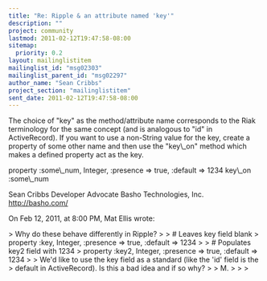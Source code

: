 ```yaml
---
title: "Re: Ripple & an attribute named 'key'"
description: ""
project: community
lastmod: 2011-02-12T19:47:58-08:00
sitemap:
  priority: 0.2
layout: mailinglistitem
mailinglist_id: "msg02303"
mailinglist_parent_id: "msg02297"
author_name: "Sean Cribbs"
project_section: "mailinglistitem"
sent_date: 2011-02-12T19:47:58-08:00
---
```



The choice of "key" as the method/attribute name corresponds to the Riak 
terminology for the same concept (and is analogous to "id" in ActiveRecord). 
If you want to use a non-String value for the key, create a property of some 
other name and then use the "key\\_on" method which makes a defined property act 
as the key.

property :some\\_num, Integer, :presence =&gt; true, :default =&gt; 1234
key\\_on :some\\_num

Sean Cribbs 
Developer Advocate
Basho Technologies, Inc.
http://basho.com/

On Feb 12, 2011, at 8:00 PM, Mat Ellis wrote:

&gt; Why do these behave differently in Ripple?
&gt; 
&gt; # Leaves key field blank
&gt; property :key, Integer, :presence =&gt; true, :default =&gt; 1234
&gt; 
&gt; # Populates key2 field with 1234
&gt; property :key2, Integer, :presence =&gt; true, :default =&gt; 1234
&gt; 
&gt; We'd like to use the key field as a standard (like the 'id' field is the 
&gt; default in ActiveRecord). Is this a bad idea and if so why?
&gt; 
&gt; M.
&gt; 
&gt; 
&gt; 
